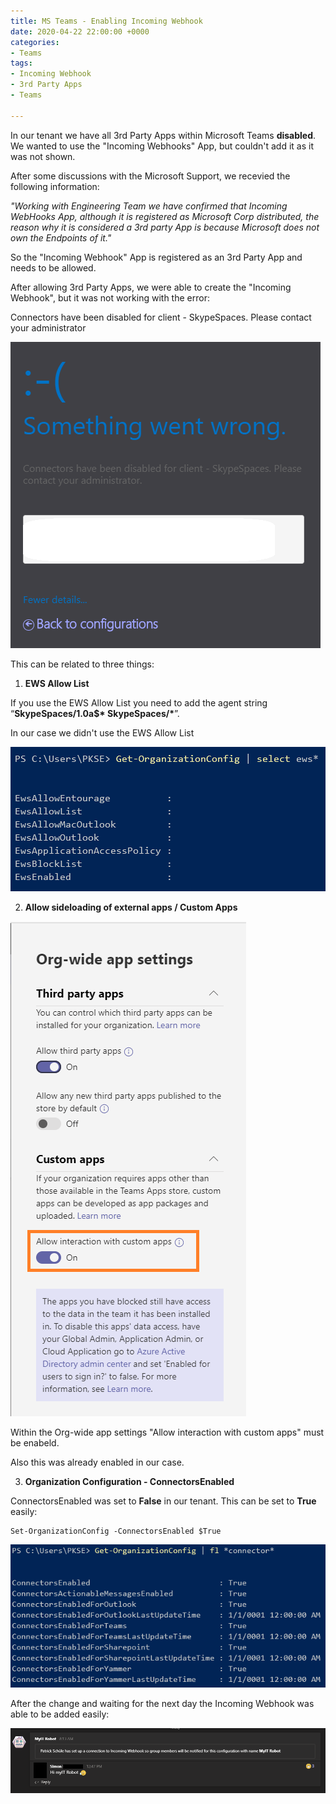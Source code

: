 ```yaml
---
title: MS Teams - Enabling Incoming Webhook
date: 2020-04-22 22:00:00 +0000
categories:
- Teams
tags:
- Incoming Webhook
- 3rd Party Apps
- Teams

---
```

In our tenant we have all 3rd Party Apps within Microsoft Teams **disabled**. We wanted to use the "Incoming Webhooks" App, but couldn't add it as it was not shown.

After some discussions with the Microsoft Support, we recevied the following information:

_"Working with Engineering Team we have confirmed that Incoming WebHooks App, although it is registered as Microsoft Corp distributed, the reason why it is considered a 3rd party App is because Microsoft does not own the Endpoints of it."_

So the "Incoming Webhook" App is registered as an 3rd Party App and needs to be allowed.

After allowing 3rd Party Apps, we were able to create the "Incoming Webhook", but it was not working with the error:

Connectors have been disabled for client - SkypeSpaces. Please contact your administrator

![](assets/images/error.png)

This can be related to three things:

1. **EWS Allow List**

If you use the EWS Allow List you need to add the agent string “__SkypeSpaces/1.0a$* SkypeSpaces/*__”.

In our case we didn't use the EWS Allow List

![](assets/images/Get-OrgConfig1.png)

2. **Allow sideloading of external apps / Custom Apps**

![](assets/images/customapps-1.png)

Within the Org-wide app settings "Allow interaction with custom apps" must be enabeld.

Also this was already enabled in our case.

3. **Organization Configuration - ConnectorsEnabled**

ConnectorsEnabled was set to **False** in our tenant. This can be set to **True** easily:

    Set-OrganizationConfig -ConnectorsEnabled $True

![](assets/images/Get-OrgConfig.png)

After the change and waiting for the next day the Incoming Webhook was able to be added easily:

![](assets/images/Webhook.png)